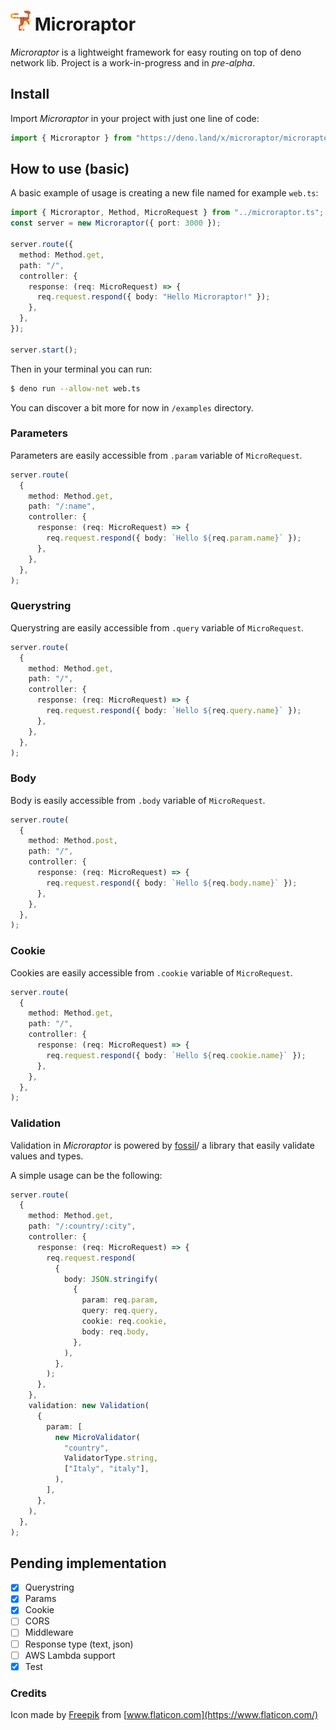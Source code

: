 # ![](https://raw.githubusercontent.com/matteocrippa/microraptor/master/.github/velociraptor.png) Microraptor

_Microraptor_ is a lightweight framework for easy routing on top of deno network lib.
Project is a work-in-progress and in _pre-alpha_.

## Install

Import _Microraptor_ in your project with just one line of code:

```ts
import { Microraptor } from "https://deno.land/x/microraptor/microraptor.ts";
```

## How to use (basic)

A basic example of usage is creating a new file named for example `web.ts`:

```ts
import { Microraptor, Method, MicroRequest } from "../microraptor.ts";
const server = new Microraptor({ port: 3000 });

server.route({
  method: Method.get,
  path: "/",
  controller: {
    response: (req: MicroRequest) => {
      req.request.respond({ body: "Hello Microraptor!" });
    },
  },
});

server.start();
```

Then in your terminal you can run:

```bash
$ deno run --allow-net web.ts
```

You can discover a bit more for now in `/examples` directory.

### Parameters

Parameters are easily accessible from `.param` variable of `MicroRequest`.

```ts
server.route(
  {
    method: Method.get,
    path: "/:name",
    controller: {
      response: (req: MicroRequest) => {
        req.request.respond({ body: `Hello ${req.param.name}` });
      },
    },
  },
);
```

### Querystring

Querystring are easily accessible from `.query` variable of `MicroRequest`.

```ts
server.route(
  {
    method: Method.get,
    path: "/",
    controller: {
      response: (req: MicroRequest) => {
        req.request.respond({ body: `Hello ${req.query.name}` });
      },
    },
  },
);
```

### Body

Body is easily accessible from `.body` variable of `MicroRequest`.

```ts
server.route(
  {
    method: Method.post,
    path: "/",
    controller: {
      response: (req: MicroRequest) => {
        req.request.respond({ body: `Hello ${req.body.name}` });
      },
    },
  },
);
```

### Cookie

Cookies are easily accessible from `.cookie` variable of `MicroRequest`.

```ts
server.route(
  {
    method: Method.get,
    path: "/",
    controller: {
      response: (req: MicroRequest) => {
        req.request.respond({ body: `Hello ${req.cookie.name}` });
      },
    },
  },
);
```

### Validation

Validation in _Microraptor_ is powered by [fossil](https://deno.land/x/fossil)/ a library that easily validate values and types.

A simple usage can be the following:

```ts
server.route(
  {
    method: Method.get,
    path: "/:country/:city",
    controller: {
      response: (req: MicroRequest) => {
        req.request.respond(
          {
            body: JSON.stringify(
              {
                param: req.param,
                query: req.query,
                cookie: req.cookie,
                body: req.body,
              },
            ),
          },
        );
      },
    },
    validation: new Validation(
      {
        param: [
          new MicroValidator(
            "country",
            ValidatorType.string,
            ["Italy", "italy"],
          ),
        ],
      },
    ),
  },
);
```

## Pending implementation

- [x] Querystring
- [x] Params
- [x] Cookie
- [ ] CORS
- [ ] Middleware
- [ ] Response type (text, json)
- [ ] AWS Lambda support
- [x] Test

### Credits

Icon made by [Freepik](https://www.flaticon.com/authors/freepik) from [www.flaticon.com](https://www.flaticon.com/)
